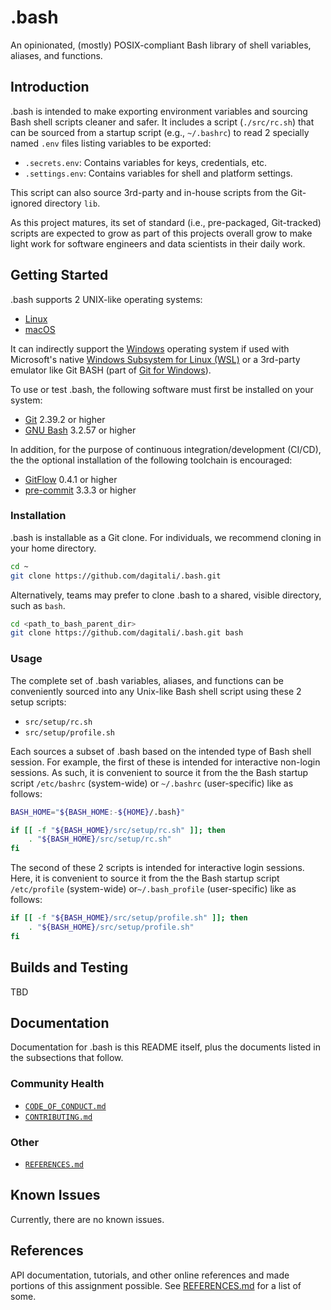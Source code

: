 # .bash

An opinionated, (mostly) POSIX-compliant Bash library of shell variables,
aliases, and functions.

## Introduction

.bash is intended to make exporting environment variables and sourcing Bash
shell scripts cleaner and safer. It includes a script (`./src/rc.sh`) that can
be sourced from a startup script (e.g., `~/.bashrc`) to read 2 specially named
`.env` files listing variables to be exported:

- `.secrets.env`: Contains variables for keys, credentials, etc.
- `.settings.env`: Contains variables for shell and platform settings.

This script can also source 3rd-party and in-house scripts from the Git-ignored
directory `lib`.

As this project matures, its set of standard (i.e., pre-packaged, Git-tracked)
scripts are expected to grow as part of this projects overall grow to make
light work for software engineers and data scientists in their daily work.

## Getting Started

.bash supports 2 UNIX-like operating systems:

- [Linux][Linux]
- [macOS][macOS]

It can indirectly support the [Windows][Windows] operating system if used with Microsoft's
native [Windows Subsystem for Linux (WSL)][WSL] or a 3rd-party emulator like Git BASH
(part of [Git for Windows][Git for Windows]).

To use or test .bash, the following software must first be installed on your
system:

- [Git][Git] 2.39.2 or higher
- [GNU Bash][GNU Bash] 3.2.57 or higher

In addition, for the purpose of continuous integration/development (CI/CD), the
the optional installation of the following toolchain is encouraged:

- [GitFlow][GitFlow] 0.4.1 or higher
- [pre-commit][pre-commit] 3.3.3 or higher

### Installation

.bash is installable as a Git clone. For individuals, we recommend cloning in
your home directory.

```bash
cd ~
git clone https://github.com/dagitali/.bash.git
```

Alternatively, teams may prefer to clone .bash to a shared, visible directory,
such as `bash`.

```bash
cd <path_to_bash_parent_dir>
git clone https://github.com/dagitali/.bash.git bash
```

### Usage

The complete set of .bash variables, aliases, and functions can be conveniently
sourced into any Unix-like Bash shell script using these 2 setup scripts:

- `src/setup/rc.sh`
- `src/setup/profile.sh`

Each sources a subset of .bash based on the intended type of Bash shell session.
For example, the first of these is intended for interactive non-login sessions.
As such, it is convenient to source it from the the Bash startup script
`/etc/bashrc` (system-wide) or `~/.bashrc` (user-specific) like as follows:

```bash
BASH_HOME="${BASH_HOME:-${HOME}/.bash}"

if [[ -f "${BASH_HOME}/src/setup/rc.sh" ]]; then
    . "${BASH_HOME}/src/setup/rc.sh"
fi
```

The second of these 2 scripts is intended for interactive login sessions. Here,
it is convenient to source it from the the Bash startup script `/etc/profile`
(system-wide) or`~/.bash_profile` (user-specific) like as follows:

```bash
if [[ -f "${BASH_HOME}/src/setup/profile.sh" ]]; then
    . "${BASH_HOME}/src/setup/profile.sh"
fi
```

## Builds and Testing

TBD

## Documentation

Documentation for .bash is this README itself, plus the documents listed in the
subsections that follow.

### Community Health

- [`CODE_OF_CONDUCT.md`](CODE_OF_CONDUCT.md)
- [`CONTRIBUTING.md`](CONTRIBUTING.md)

### Other

- [`REFERENCES.md`](REFERENCES.md)

## Known Issues

Currently, there are no known issues.

## References

API documentation, tutorials, and other online references and made portions of
this assignment possible. See [REFERENCES.md](REFERENCES.md) for a list of some.

[Git]: https://git-scm.com
[Git for Windows]: https://gitforwindows.org
[GitFlow]: https://github.com/nvie/gitflow
[GNU Bash]: https://www.gnu.org/software/bash
[Linux]: https://www.linuxfoundation.org
[macOS]: https://www.apple.com/macos
[pre-commit]: https://github.com/pre-commit/pre-commit
[Windows]: https://www.microsoft.com/en-us/windows
[WSL]: https://docs.microsoft.com/en-us/windows/wsl/about
